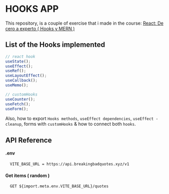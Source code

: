 # HOOKS APP
This repository, is a couple of exercise that i made in the course: [React: De cero a experto ( Hooks y MERN )](https://www.udemy.com/course/react-cero-experto/)

## List of the Hooks implemented
```jsx
// react hook
useState();
useEffect();
useRef();
useLayoutEffect();
useCallback();
useMemo();

// customHooks
useCounter();
useFetch();
useForm();
```
Also, how to export `Hooks methods`, `useEffect dependencies`, `useEffect - cleanup`, forms with `customHooks` & how to connect both `hooks`.


## API Reference

#### .env
```env
  VITE_BASE_URL = https://api.breakingbadquotes.xyz/v1
```

#### Get items ( random )

```http
  GET ${import.meta.env.VITE_BASE_URL}/quotes
```